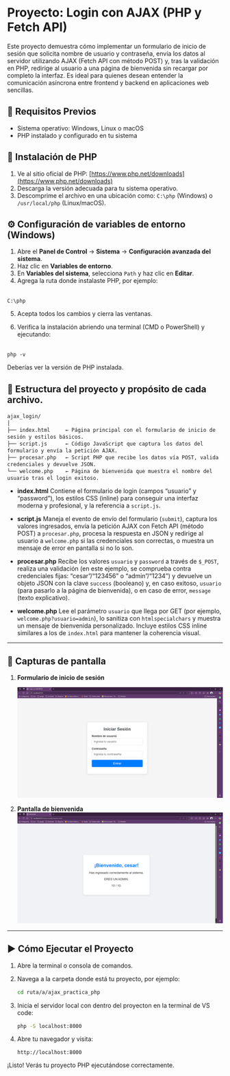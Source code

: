 # Proyecto: Login con AJAX (PHP y Fetch API)

Este proyecto demuestra cómo implementar un formulario de inicio de sesión que solicita nombre de usuario y contraseña, envía los datos al servidor utilizando AJAX (Fetch API con método POST) y, tras la validación en PHP, redirige al usuario a una página de bienvenida sin recargar por completo la interfaz. Es ideal para quienes desean entender la comunicación asíncrona entre frontend y backend en aplicaciones web sencillas.

## 🚀 Requisitos Previos

- Sistema operativo: Windows, Linux o macOS
- PHP instalado y configurado en tu sistema

## 🧩 Instalación de PHP

1. Ve al sitio oficial de PHP: [https://www.php.net/downloads](https://www.php.net/downloads)
2. Descarga la versión adecuada para tu sistema operativo.
3. Descomprime el archivo en una ubicación como: `C:\php` (Windows) o `/usr/local/php` (Linux/macOS).

## ⚙️ Configuración de variables de entorno (Windows)

1. Abre el **Panel de Control** → **Sistema** → **Configuración avanzada del sistema**.
2. Haz clic en **Variables de entorno**.
3. En **Variables del sistema**, selecciona `Path` y haz clic en **Editar**.
4. Agrega la ruta donde instalaste PHP, por ejemplo:  
```

C:\php

```
5. Acepta todos los cambios y cierra las ventanas.

6. Verifica la instalación abriendo una terminal (CMD o PowerShell) y ejecutando:
```

php -v

```

Deberías ver la versión de PHP instalada.

## 📁 Estructura del proyecto y propósito de cada archivo.

```
ajax_login/
│
├── index.html     ← Página principal con el formulario de inicio de sesión y estilos básicos.
├── script.js      ← Código JavaScript que captura los datos del formulario y envía la petición AJAX.
├── procesar.php   ← Script PHP que recibe los datos vía POST, valida credenciales y devuelve JSON.
└── welcome.php    ← Página de bienvenida que muestra el nombre del usuario tras el login exitoso.
```

* **index.html**
  Contiene el formulario de login (campos “usuario” y “password”), los estilos CSS (inline) para conseguir una interfaz moderna y profesional, y la referencia a `script.js`.

* **script.js**
  Maneja el evento de envío del formulario (`submit`), captura los valores ingresados, envía la petición AJAX con Fetch API (método POST) a `procesar.php`, procesa la respuesta en JSON y redirige al usuario a `welcome.php` si las credenciales son correctas, o muestra un mensaje de error en pantalla si no lo son.

* **procesar.php**
  Recibe los valores `usuario` y `password` a través de `$_POST`, realiza una validación (en este ejemplo, se comprueba contra credenciales fijas: “cesar”/“123456” o “admin”/“1234”)   y devuelve un objeto JSON con la clave `success` (booleano) y, en caso exitoso, `usuario` (para pasarlo a la página de bienvenida), o en caso de error, `message` (texto explicativo).

* **welcome.php**
  Lee el parámetro `usuario` que llega por GET (por ejemplo, `welcome.php?usuario=admin`), lo sanitiza con `htmlspecialchars` y muestra un mensaje de bienvenida personalizado. Incluye estilos CSS inline similares a los de `index.html` para mantener la coherencia visual.

---

## 📸 Capturas de pantalla

1. **Formulario de inicio de sesión**  

   ![Formulario de login](images/login-form.png)

2. **Pantalla de bienvenida**  
   ![Bienvenida](images/welcome-screen.png)

---
  
## ▶️ Cómo Ejecutar el Proyecto

1. Abre la terminal o consola de comandos.

2. Navega a la carpeta donde está tu proyecto, por ejemplo:

   ```bash
   cd ruta/a/ajax_practica_php
   ```

3. Inicia el servidor local con dentro del proyecton en la terminal de VS code:

   ```bash
   php -S localhost:8000
   ```

4. Abre tu navegador y visita:

   ```
   http://localhost:8000
   ```

¡Listo! Verás tu proyecto PHP ejecutándose correctamente.
